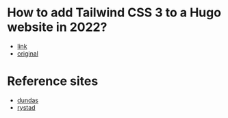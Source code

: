 # How to add Tailwind CSS 3 to a Hugo website in 2022?
- [link](https://www.unsungnovelty.org/posts/03/2022/how-to-add-tailwind-css-3-to-a-hugo-website-in-2022/)
- [original](https://functional.style/hugo/general/tailwind/)

# Reference sites
- [dundas](https://www.dundasconsultants.com/#!/development-engineering)
- [rystad](https://www.rystadenergy.com/)